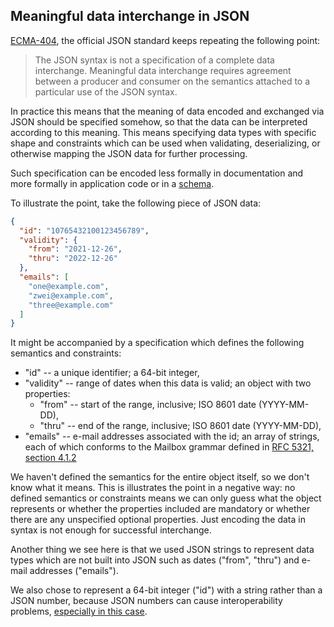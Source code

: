 ## Meaningful data interchange in JSON

[ECMA-404](https://www.ecma-international.org/wp-content/uploads/ECMA-404_2nd_edition_december_2017.pdf), the official JSON standard keeps repeating the following point:

> The JSON syntax is not a specification of a complete data interchange. Meaningful data interchange requires agreement between a producer and consumer on the semantics attached to a particular use of the JSON syntax.

In practice this means that the meaning of data encoded and exchanged via JSON should be specified somehow, so that the data can be interpreted according to this meaning. This means specifying data types with specific shape and constraints which can be used when validating, deserializing, or otherwise mapping the JSON data for further processing.

Such specification can be encoded less formally in documentation and more formally in application code or in a [schema](https://json-schema.org/).

To illustrate the point, take the following piece of JSON data:

```json
{
  "id": "10765432100123456789",
  "validity": {
    "from": "2021-12-26",
    "thru": "2022-12-26"
  },
  "emails": [
    "one@example.com",
    "zwei@example.com",
    "three@example.com"
  ]
}
```

It might be accompanied by a specification which defines the following semantics and constraints:

* "id" -- a unique identifier; a 64-bit integer, 
* "validity" -- range of dates when this data is valid; an object with two properties:
  * "from" -- start of the range, inclusive; ISO 8601 date (YYYY-MM-DD), 
  * "thru" -- end of the range, inclusive; ISO 8601 date (YYYY-MM-DD),
* "emails" -- e-mail addresses associated with the id; an array of strings, each of which conforms to the Mailbox grammar defined in [RFC 5321, section 4.1.2](https://datatracker.ietf.org/doc/html/rfc5321#section-4.1.2)

We haven't defined the semantics for the entire object itself, so we don't know what it means. This is illustrates the point in a negative way: no defined semantics or constraints means we can only guess what the object represents or whether the properties included are mandatory or whether there are any unspecified optional properties. Just encoding the data in syntax is not enough for successful interchange.

Another thing we see here is that we used JSON strings to represent data types which are not built into JSON such as dates ("from", "thru") and e-mail addresses ("emails").

We also chose to represent a 64-bit integer ("id") with a string rather than a JSON number, because JSON numbers can cause interoperability problems, [especially in this case](https://github.com/xtao-org/loose-blog/blob/82b5f677d2c84a3a20ee9d76534b68aa9c1649f0/large-numbers-in-json.md).

